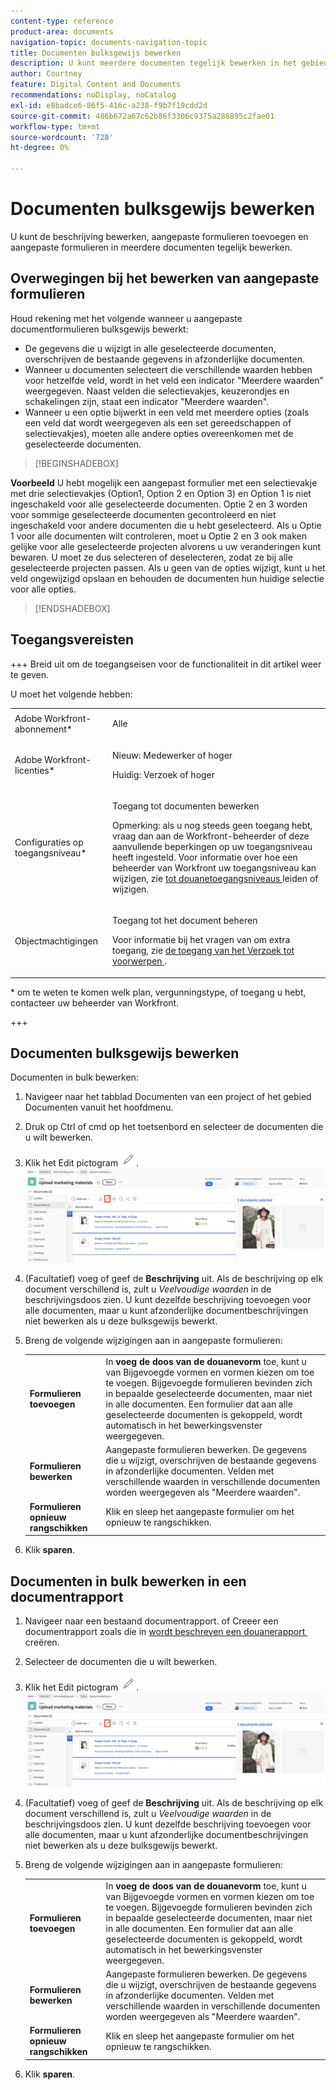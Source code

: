 ```yaml
---
content-type: reference
product-area: documents
navigation-topic: documents-navigation-topic
title: Documenten bulksgewijs bewerken
description: U kunt meerdere documenten tegelijk bewerken in het gebied Documenten.
author: Courtney
feature: Digital Content and Documents
recommendations: noDisplay, noCatalog
exl-id: e8badce6-86f5-416c-a238-f9b7f19cdd2d
source-git-commit: 486b672a67c62b86f3306c9375a286895c2fae01
workflow-type: tm+mt
source-wordcount: '728'
ht-degree: 0%

---
```


# Documenten bulksgewijs bewerken

U kunt de beschrijving bewerken, aangepaste formulieren toevoegen en aangepaste formulieren in meerdere documenten tegelijk bewerken.

## Overwegingen bij het bewerken van aangepaste formulieren

Houd rekening met het volgende wanneer u aangepaste documentformulieren bulksgewijs bewerkt:

* De gegevens die u wijzigt in alle geselecteerde documenten, overschrijven de bestaande gegevens in afzonderlijke documenten.
* Wanneer u documenten selecteert die verschillende waarden hebben voor hetzelfde veld, wordt in het veld een indicator &quot;Meerdere waarden&quot; weergegeven. Naast velden die selectievakjes, keuzerondjes en schakelingen zijn, staat een indicator &quot;Meerdere waarden&quot;.
* Wanneer u een optie bijwerkt in een veld met meerdere opties (zoals een veld dat wordt weergegeven als een set gereedschappen of selectievakjes), moeten alle andere opties overeenkomen met de geselecteerde documenten.

>[!BEGINSHADEBOX]

**Voorbeeld**
U hebt mogelijk een aangepast formulier met een selectievakje met drie selectievakjes (Option1, Option 2 en Option 3) en Option 1 is niet ingeschakeld voor alle geselecteerde documenten. Optie 2 en 3 worden voor sommige geselecteerde documenten gecontroleerd en niet ingeschakeld voor andere documenten die u hebt geselecteerd. Als u Optie 1 voor alle documenten wilt controleren, moet u Optie 2 en 3 ook maken gelijke voor alle geselecteerde projecten alvorens u uw veranderingen kunt bewaren. U moet ze dus selecteren of deselecteren, zodat ze bij alle geselecteerde projecten passen. Als u geen van de opties wijzigt, kunt u het veld ongewijzigd opslaan en behouden de documenten hun huidige selectie voor alle opties.

>[!ENDSHADEBOX]

## Toegangsvereisten

+++ Breid uit om de toegangseisen voor de functionaliteit in dit artikel weer te geven.

U moet het volgende hebben:

<table style="table-layout:auto"> 
 <col> 
 <col> 
 <tbody> 
  <tr> 
   <td role="rowheader">Adobe Workfront-abonnement*</td> 
   <td> <p> Alle</p> </td> 
  </tr> 
  <tr> 
   <td role="rowheader">Adobe Workfront-licenties*</td> 
   <td><p> Nieuw: Medewerker of hoger</p> 
   <p> Huidig: Verzoek of hoger</p> </td> 
  </tr> 
  <tr> 
   <td role="rowheader">Configuraties op toegangsniveau*</td> 
   <td> <p>Toegang tot documenten bewerken</p> <p>Opmerking: als u nog steeds geen toegang hebt, vraag dan aan de Workfront-beheerder of deze aanvullende beperkingen op uw toegangsniveau heeft ingesteld. Voor informatie over hoe een beheerder van Workfront uw toegangsniveau kan wijzigen, zie <a href="../../administration-and-setup/add-users/configure-and-grant-access/create-modify-access-levels.md" class="MCXref xref"> tot douanetoegangsniveaus </a> leiden of wijzigen.</p> </td> 
  </tr> 
  <tr> 
   <td role="rowheader">Objectmachtigingen</td> 
   <td> <p>Toegang tot het document beheren</p> <p>Voor informatie bij het vragen van om extra toegang, zie <a href="../../workfront-basics/grant-and-request-access-to-objects/request-access.md" class="MCXref xref"> de toegang van het Verzoek tot voorwerpen </a>.</p> </td> 
  </tr> 
 </tbody> 
</table>

&#42; om te weten te komen welk plan, vergunningstype, of toegang u hebt, contacteer uw beheerder van Workfront.

+++

## Documenten bulksgewijs bewerken

Documenten in bulk bewerken:

1. Navigeer naar het tabblad Documenten van een project of het gebied Documenten vanuit het hoofdmenu.
1. Druk op Ctrl of cmd op het toetsenbord en selecteer de documenten die u wilt bewerken.
1. Klik het Edit pictogram ![&#x200B; uitgeven pictogram &#x200B;](assets/edit-icon.png).
   ![&#x200B; geef pictogramplaats op pagina uit &#x200B;](assets/edit-multiple-documents.png)
1. (Facultatief) voeg of geef de **Beschrijving** uit. Als de beschrijving op elk document verschillend is, zult u _Veelvoudige waarden_ in de beschrijvingsdoos zien. U kunt dezelfde beschrijving toevoegen voor alle documenten, maar u kunt afzonderlijke documentbeschrijvingen niet bewerken als u deze bulksgewijs bewerkt.
1. Breng de volgende wijzigingen aan in aangepaste formulieren:

   <table>
    <tr>
    <td><strong>Formulieren toevoegen</strong></td>
    <td>In <strong> voeg de doos van de douanevorm </strong> toe, kunt u van Bijgevoegde vormen en vormen kiezen om toe te voegen. Bijgevoegde formulieren bevinden zich in bepaalde geselecteerde documenten, maar niet in alle documenten. Een formulier dat aan alle geselecteerde documenten is gekoppeld, wordt automatisch in het bewerkingsvenster weergegeven.  </td>
    </tr>
    <tr>
    <td><strong>Formulieren bewerken</strong></td>
    <td>Aangepaste formulieren bewerken. De gegevens die u wijzigt, overschrijven de bestaande gegevens in afzonderlijke documenten. Velden met verschillende waarden in verschillende documenten worden weergegeven als "Meerdere waarden". </td>
    </tr>
    <tr>
    <td><strong>Formulieren opnieuw rangschikken</strong></td>
    <td>Klik en sleep het aangepaste formulier om het opnieuw te rangschikken.</td>
    </tr>
    </table>
1. Klik **sparen**.


## Documenten in bulk bewerken in een documentrapport

1. Navigeer naar een bestaand documentrapport.
of
Creeer een documentrapport zoals die in [&#x200B; wordt beschreven een douanerapport &#x200B;](/help/quicksilver/reports-and-dashboards/reports/creating-and-managing-reports/create-custom-report.md) creëren.
1. Selecteer de documenten die u wilt bewerken.
1. Klik het Edit pictogram ![&#x200B; uitgeven pictogram &#x200B;](assets/edit-icon.png).
   ![&#x200B; geef pictogramplaats op pagina uit &#x200B;](assets/edit-multiple-documents.png)
1. (Facultatief) voeg of geef de **Beschrijving** uit. Als de beschrijving op elk document verschillend is, zult u _Veelvoudige waarden_ in de beschrijvingsdoos zien. U kunt dezelfde beschrijving toevoegen voor alle documenten, maar u kunt afzonderlijke documentbeschrijvingen niet bewerken als u deze bulksgewijs bewerkt.
1. Breng de volgende wijzigingen aan in aangepaste formulieren:

   <table>
    <tr>
    <td><strong>Formulieren toevoegen</strong></td>
    <td>In <strong> voeg de doos van de douanevorm </strong> toe, kunt u van Bijgevoegde vormen en vormen kiezen om toe te voegen. Bijgevoegde formulieren bevinden zich in bepaalde geselecteerde documenten, maar niet in alle documenten. Een formulier dat aan alle geselecteerde documenten is gekoppeld, wordt automatisch in het bewerkingsvenster weergegeven.  </td>
    </tr>
    <tr>
    <td><strong>Formulieren bewerken</strong></td>
    <td>Aangepaste formulieren bewerken. De gegevens die u wijzigt, overschrijven de bestaande gegevens in afzonderlijke documenten. Velden met verschillende waarden in verschillende documenten worden weergegeven als "Meerdere waarden". </td>
    </tr>
    <tr>
    <td><strong>Formulieren opnieuw rangschikken</strong></td>
    <td>Klik en sleep het aangepaste formulier om het opnieuw te rangschikken.</td>
    </tr>
    </table>
1. Klik **sparen**.
